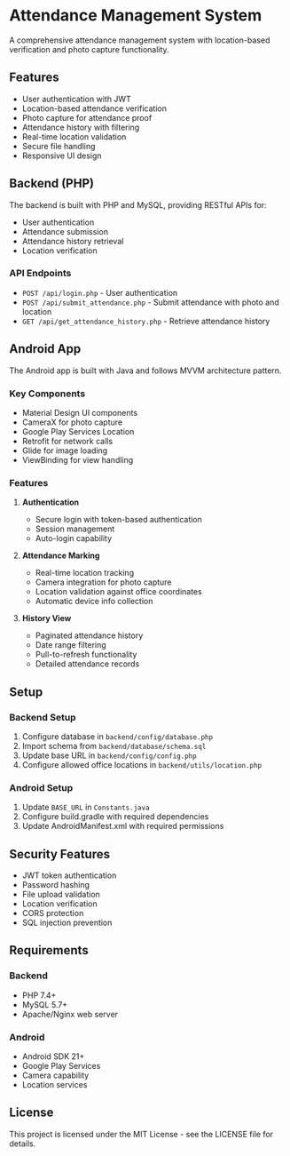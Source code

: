 # Attendance Management System

A comprehensive attendance management system with location-based verification and photo capture functionality.

## Features

- User authentication with JWT
- Location-based attendance verification
- Photo capture for attendance proof
- Attendance history with filtering
- Real-time location validation
- Secure file handling
- Responsive UI design

## Backend (PHP)

The backend is built with PHP and MySQL, providing RESTful APIs for:
- User authentication
- Attendance submission
- Attendance history retrieval
- Location verification

### API Endpoints

- `POST /api/login.php` - User authentication
- `POST /api/submit_attendance.php` - Submit attendance with photo and location
- `GET /api/get_attendance_history.php` - Retrieve attendance history

## Android App

The Android app is built with Java and follows MVVM architecture pattern.

### Key Components

- Material Design UI components
- CameraX for photo capture
- Google Play Services Location
- Retrofit for network calls
- Glide for image loading
- ViewBinding for view handling

### Features

1. **Authentication**
   - Secure login with token-based authentication
   - Session management
   - Auto-login capability

2. **Attendance Marking**
   - Real-time location tracking
   - Camera integration for photo capture
   - Location validation against office coordinates
   - Automatic device info collection

3. **History View**
   - Paginated attendance history
   - Date range filtering
   - Pull-to-refresh functionality
   - Detailed attendance records

## Setup

### Backend Setup

1. Configure database in `backend/config/database.php`
2. Import schema from `backend/database/schema.sql`
3. Update base URL in `backend/config/config.php`
4. Configure allowed office locations in `backend/utils/location.php`

### Android Setup

1. Update `BASE_URL` in `Constants.java`
2. Configure build.gradle with required dependencies
3. Update AndroidManifest.xml with required permissions

## Security Features

- JWT token authentication
- Password hashing
- File upload validation
- Location verification
- CORS protection
- SQL injection prevention

## Requirements

### Backend
- PHP 7.4+
- MySQL 5.7+
- Apache/Nginx web server

### Android
- Android SDK 21+
- Google Play Services
- Camera capability
- Location services

## License

This project is licensed under the MIT License - see the LICENSE file for details.
